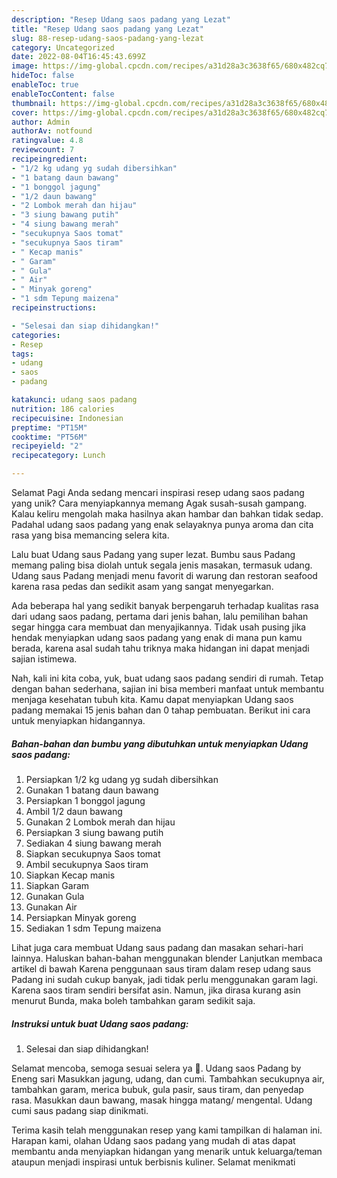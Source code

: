 ```yaml
---
description: "Resep Udang saos padang yang Lezat"
title: "Resep Udang saos padang yang Lezat"
slug: 88-resep-udang-saos-padang-yang-lezat
category: Uncategorized
date: 2022-08-04T16:45:43.699Z
image: https://img-global.cpcdn.com/recipes/a31d28a3c3638f65/680x482cq70/udang-saos-padang-foto-resep-utama.jpg
hideToc: false
enableToc: true
enableTocContent: false
thumbnail: https://img-global.cpcdn.com/recipes/a31d28a3c3638f65/680x482cq70/udang-saos-padang-foto-resep-utama.jpg
cover: https://img-global.cpcdn.com/recipes/a31d28a3c3638f65/680x482cq70/udang-saos-padang-foto-resep-utama.jpg
author: Admin
authorAv: notfound
ratingvalue: 4.8
reviewcount: 7
recipeingredient:
- "1/2 kg udang yg sudah dibersihkan"
- "1 batang daun bawang"
- "1 bonggol jagung"
- "1/2 daun bawang"
- "2 Lombok merah dan hijau"
- "3 siung bawang putih"
- "4 siung bawang merah"
- "secukupnya Saos tomat"
- "secukupnya Saos tiram"
- " Kecap manis"
- " Garam"
- " Gula"
- " Air"
- " Minyak goreng"
- "1 sdm Tepung maizena"
recipeinstructions:

- "Selesai dan siap dihidangkan!"
categories:
- Resep
tags:
- udang
- saos
- padang

katakunci: udang saos padang 
nutrition: 186 calories
recipecuisine: Indonesian
preptime: "PT15M"
cooktime: "PT56M"
recipeyield: "2"
recipecategory: Lunch

---
```



Selamat Pagi Anda sedang mencari inspirasi resep udang saos padang yang unik? Cara menyiapkannya memang Agak susah-susah gampang. Kalau keliru mengolah maka hasilnya akan hambar dan bahkan tidak sedap. Padahal udang saos padang yang enak selayaknya punya aroma dan cita rasa yang bisa memancing selera kita.


Lalu buat Udang saus Padang yang super lezat. Bumbu saus Padang memang paling bisa diolah untuk segala jenis masakan, termasuk udang. Udang saus Padang menjadi menu favorit di warung dan restoran seafood karena rasa pedas dan sedikit asam yang sangat menyegarkan.

Ada beberapa hal yang sedikit banyak berpengaruh terhadap kualitas rasa dari udang saos padang, pertama dari jenis bahan, lalu pemilihan bahan segar hingga cara membuat dan menyajikannya. Tidak usah pusing jika hendak menyiapkan udang saos padang yang enak di mana pun kamu berada, karena asal sudah tahu triknya maka hidangan ini dapat menjadi sajian istimewa.


Nah, kali ini kita coba, yuk, buat udang saos padang sendiri di rumah. Tetap dengan bahan sederhana, sajian ini bisa memberi manfaat untuk membantu menjaga kesehatan tubuh kita. Kamu dapat menyiapkan Udang saos padang memakai 15 jenis bahan dan 0 tahap pembuatan. Berikut ini cara untuk menyiapkan hidangannya.

<!--inarticleads1-->

##### Bahan-bahan dan bumbu yang dibutuhkan untuk menyiapkan Udang saos padang:

1. Persiapkan 1/2 kg udang yg sudah dibersihkan
1. Gunakan 1 batang daun bawang
1. Persiapkan 1 bonggol jagung
1. Ambil 1/2 daun bawang
1. Gunakan 2 Lombok merah dan hijau
1. Persiapkan 3 siung bawang putih
1. Sediakan 4 siung bawang merah
1. Siapkan secukupnya Saos tomat
1. Ambil secukupnya Saos tiram
1. Siapkan  Kecap manis
1. Siapkan  Garam
1. Gunakan  Gula
1. Gunakan  Air
1. Persiapkan  Minyak goreng
1. Sediakan 1 sdm Tepung maizena


Lihat juga cara membuat Udang saus padang dan masakan sehari-hari lainnya. Haluskan bahan-bahan menggunakan blender Lanjutkan membaca artikel di bawah Karena penggunaan saus tiram dalam resep udang saus Padang ini sudah cukup banyak, jadi tidak perlu menggunakan garam lagi. Karena saos tiram sendiri bersifat asin. Namun, jika dirasa kurang asin menurut Bunda, maka boleh tambahkan garam sedikit saja. 

<!--inarticleads2-->

##### Instruksi untuk buat Udang saos padang:


1. Selesai dan siap dihidangkan!

Selamat mencoba, semoga sesuai selera ya 🙂. Udang saos Padang by Eneng sari Masukkan jagung, udang, dan cumi. Tambahkan secukupnya air, tambahkan garam, merica bubuk, gula pasir, saus tiram, dan penyedap rasa. Masukkan daun bawang, masak hingga matang/ mengental. Udang cumi saus padang siap dinikmati. 

Terima kasih telah menggunakan resep yang kami tampilkan di halaman ini. Harapan kami, olahan Udang saos padang yang mudah di atas dapat membantu anda menyiapkan hidangan yang menarik untuk keluarga/teman ataupun menjadi inspirasi untuk berbisnis kuliner. Selamat menikmati
